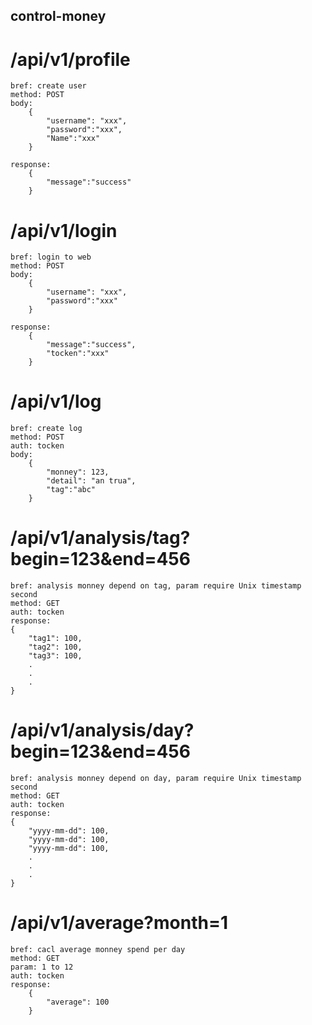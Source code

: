 ## control-money

# /api/v1/profile
    bref: create user
    method: POST
    body:
        {
            "username": "xxx",
            "password":"xxx",
            "Name":"xxx"
        }
    
    response:
        {
            "message":"success"
        }

# /api/v1/login
    bref: login to web
    method: POST
    body:
        {
            "username": "xxx",
            "password":"xxx"            
        }
    
    response:
        {
            "message":"success",
            "tocken":"xxx"
        }

# /api/v1/log
    bref: create log 
    method: POST
    auth: tocken
    body:
        {
            "monney": 123,
            "detail": "an trua",
            "tag":"abc"
        } 

# /api/v1/analysis/tag?begin=123&end=456
    bref: analysis monney depend on tag, param require Unix timestamp second
    method: GET
    auth: tocken
    response:
    {
        "tag1": 100,
        "tag2": 100,
        "tag3": 100,
        .
        .
        .
    }
    
# /api/v1/analysis/day?begin=123&end=456
    bref: analysis monney depend on day, param require Unix timestamp second
    method: GET
    auth: tocken
    response:
    {
        "yyyy-mm-dd": 100,
        "yyyy-mm-dd": 100,
        "yyyy-mm-dd": 100,
        .
        .
        .
    }

# /api/v1/average?month=1
    bref: cacl average monney spend per day
    method: GET
    param: 1 to 12
    auth: tocken
    response:
        {
            "average": 100
        }
    
    